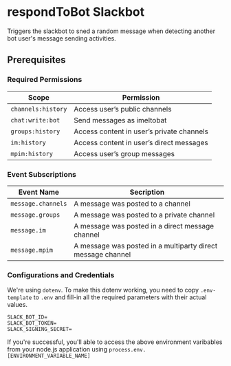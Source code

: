 # respondToBot Slackbot

Triggers the slackbot to sned a random message when detecting another bot user's message sending activities.

## Prerequisites

### Required Permissions

| Scope | Permission |
| --- | --- |
| `channels:history` | Access user’s public channels |
| `chat:write:bot` | Send messages as imeltobat |
| `groups:history` | Access content in user’s private channels |
| `im:history` | Access content in user’s direct messages |
| `mpim:history` | Access user’s group messages |

### Event Subscriptions

| Event Name | Secription |
| --- | --- |
| `message.channels` | A message was posted to a channel |
| `message.groups` | A message was posted to a private channel |
| `message.im` | A message was posted in a direct message channel |
| `message.mpim` | A message was posted in a multiparty direct message channel |

### Configurations and Credentials

We're using `dotenv`. To make this dotenv working, you need to copy `.env-template` to `.env` and fill-in all the required parameters with their actual values.

```.env
SLACK_BOT_ID=
SLACK_BOT_TOKEN=
SLACK_SIGNING_SECRET=
```

If you're successful, you'll able to access the above environment varibables from your node.js application using `process.env.[ENVIRONMENT_VARIABLE_NAME]`
